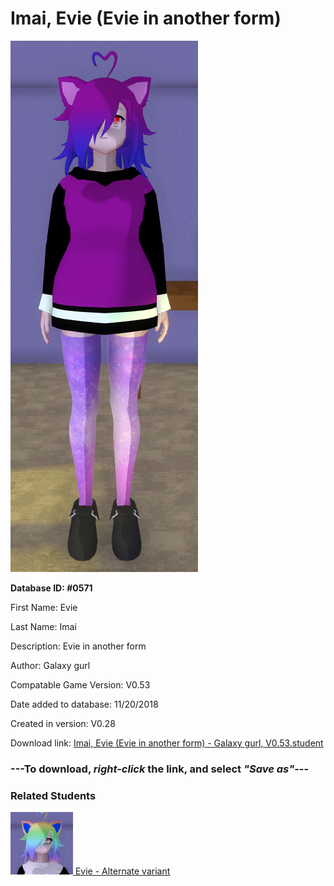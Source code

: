 # Imai, Evie (Evie in another form)

<img src="../../Files/Images/Imai, Evie (Evie in another form).png" title="Imai, Evie (Evie in another form) - Galaxy gurl, V0.53">

**Database ID: #0571**

First Name: Evie

Last Name: Imai

Description: Evie in another form

Author: Galaxy gurl

Compatable Game Version: V0.53

Date added to database: 11/20/2018

Created in version: V0.28

Download link: <a href="https://raw.githubusercontent.com/Arbiter1223/Daigaku-Gurashi-Custom-Students/master/Files/Student%20Files/Imai%2C%20Evie%20(Evie%20in%20another%20form)%20-%20Galaxy%20gurl%2C%20V0.53.student">Imai, Evie (Evie in another form) - Galaxy gurl, V0.53.student</a>

### ---**To download, _right-click_ the link, and select _"Save as"_**---

### Related Students

<a href="Imai, Evie (A pervy girl that loves everything).md"><img src="../../Files/Thumbs/Imai, Evie (A pervy girl that loves everything).png" height="100" width="100" title="Imai, Evie (A pervy girl that loves everything) - Galaxy gurl, V0.53"></a><a href="Imai, Evie (A pervy girl that loves everything).md"> Evie - Alternate variant</a>


